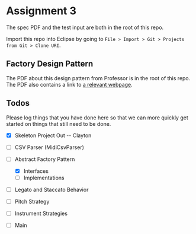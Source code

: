 # Assignment 3

The spec PDF and the test input are both in the root of this repo.

Import this repo into Eclipse by going to `File > Import > Git > Projects from Git > Clone URI`.

## Factory Design Pattern

The PDF about this design pattern from Professor is in the root of this repo. The PDF also 
contains a link to [a relevant webpage](https://refactoring.guru/design-patterns/factory-method).

## Todos

Please log things that you have done here so that we can more quickly get started on things
that still need to be done.

- [x] Skeleton Project Out -- Clayton
- [ ] CSV Parser (MidiCsvParser)
- [ ] Abstract Factory Pattern
	- [x] Interfaces
	- [ ] Implementations
- [ ] Legato and Staccato Behavior
- [ ] Pitch Strategy
- [ ] Instrument Strategies
- [ ] Main


